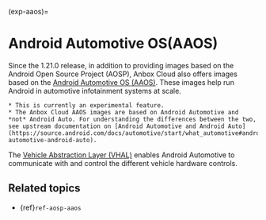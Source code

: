 (exp-aaos)=
# Android Automotive OS(AAOS)

Since the 1.21.0 release, in addition to providing images based on the Android Open Source Project (AOSP), Anbox Cloud also offers images based on the [Android Automotive OS (AAOS)](https://source.android.com/docs/automotive/start/what_automotive). These images help run Android in automotive infotainment systems at scale.

```{important}
* This is currently an experimental feature.
* The Anbox Cloud AAOS images are based on Android Automotive and *not* Android Auto. For understanding the differences between the two, see upstream documentation on [Android Automotive and Android Auto](https://source.android.com/docs/automotive/start/what_automotive#android-automotive-android-auto).
```

The [Vehicle Abstraction Layer (VHAL)](https://source.android.com/docs/automotive/vhal) enables Android Automotive to communicate with and control the different vehicle hardware controls.

## Related topics

* {ref}`ref-aosp-aaos`
